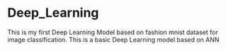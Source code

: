 # Deep_Learning
This is my first Deep Learning Model based on fashion mnist dataset for image classification. This is a basic Deep Learning model based on ANN
